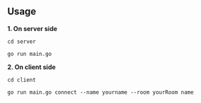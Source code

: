 ## Usage

**1. On server side**

```
cd server

go run main.go
```

**2. On client side**

```
cd client

go run main.go connect --name yourname --room yourRoom name
```

